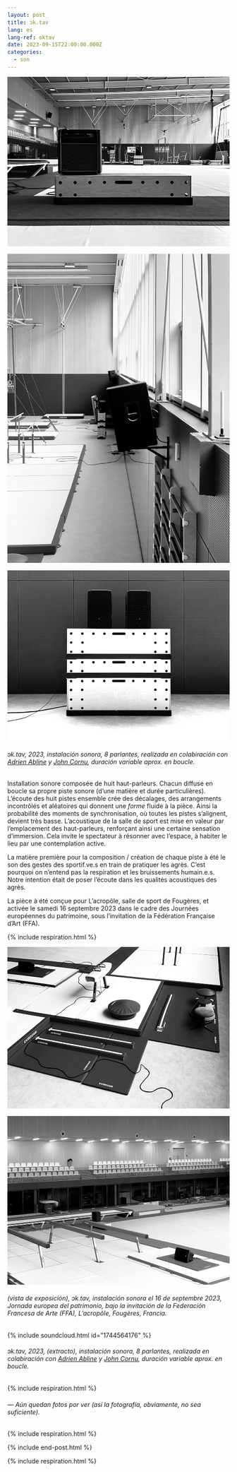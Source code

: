 ```yaml
---
layout: post
title: ɔk.tav
lang: es
lang-ref: oktav
date: 2023-09-15T22:00:00.000Z
categories:
  - son
---
```


![](/imgs/octav11_UP.jpg)

![](/imgs/octav1_UP.jpg)

![](/imgs/octav15_UP.jpg)

###### *ɔk.tav*, 2023, instalación sonora, 8 parlantes, realizada en colabiración con [Adrien Abline](http://ablineadrien.com/) y [John Cornu](https://www.johncornu.com/), duración variable aprox. en boucle.

Installation sonore composée de huit haut-parleurs. Chacun diffuse en boucle sa propre piste sonore (d’une matière et durée particulières). L’écoute des huit pistes ensemble crée des décalages, des arrangements incontrôlés et aléatoires qui donnent une *forme* fluide à la pièce. Ainsi la probabilité des moments de synchronisation, où toutes les pistes s’alignent, devient très basse. L’acoustique de la salle de sport est mise en valeur par l’emplacement des haut-parleurs, renforçant ainsi une certaine sensation d’immersion. Cela invite le spectateur à résonner avec l’espace, à habiter le lieu par une contemplation active.

La matière première pour la composition / création de chaque piste à été le son des gestes des sportif.ve.s en train de pratiquer les agrès. C’est pourquoi on n’entend pas la respiration et les bruissements humain.e.s. Notre intention était de poser l’écoute dans les qualités acoustiques des agrès.

La pièce à été conçue pour L’acropôle, salle de sport de Fougères, et activée le samedi 16 septembre 2023 dans le cadre des Journées européennes du patrimoine, sous l’invitation de la Fédération Française d’Art (FFA).

{% include respiration.html %}

![](/imgs/octav4_UP.jpg)

![](/imgs/octav3_UP.JPEG)

###### (vista de exposición), *ɔk.tav*, instalación sonora el 16 de septembre 2023, Jornada europea del patrimonio, bajo la invitación de la Federación Francesa de Arte (FFA), L’acropôle, Fougères, Francia.

{% include soundcloud.html id="1744564176" %}

###### *ɔk.tav*, 2023, (extracto), instalación sonora, 8 parlantes, realizada en colabiración con [Adrien Abline](http://ablineadrien.com/) y [John Cornu](https://www.johncornu.com/), duración variable aprox. en boucle.

{% include respiration.html %}

###### — *Aún quedan fotos por ver (así la fotografía, obviamente, no sea suficiente).*

{% include respiration.html %}

{% include end-post.html %}

{% include respiration.html %}
